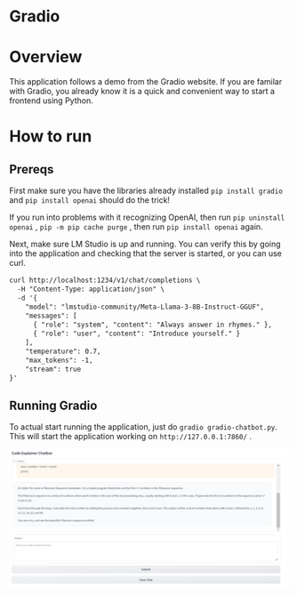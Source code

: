 # Gradio

# Overview
This application follows a demo from the Gradio website. If you are familar with Gradio, you already know it is a quick and convenient way to start a frontend using Python. 

# How to run

## Prereqs
First make sure you have the libraries already installed
`pip install gradio` and `pip install openai` should do the trick!

If you run into problems with it recognizing OpenAI, then run `pip uninstall openai` , `pip -m pip cache purge` , then run `pip install openai` again. 

Next, make sure LM Studio is up and running. You can verify this by going into the application and checking that the server is started, or you can use curl. 
```
curl http://localhost:1234/v1/chat/completions \
  -H "Content-Type: application/json" \
  -d '{ 
    "model": "lmstudio-community/Meta-Llama-3-8B-Instruct-GGUF",
    "messages": [ 
      { "role": "system", "content": "Always answer in rhymes." },
      { "role": "user", "content": "Introduce yourself." }
    ], 
    "temperature": 0.7, 
    "max_tokens": -1,
    "stream": true
}'
```

## Running Gradio
To actual start running the application, just do `gradio gradio-chatbot.py`. This will start the application working on `http://127.0.0.1:7860/` .

![](gradio-working.png)
